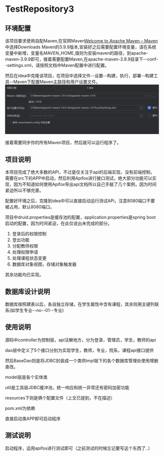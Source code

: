 # TestRepository3
## 环境配置

该项目要求使用自配Maven,在官网Maven[Welcome to Apache Maven – Maven](https://maven.apache.org/)中选择Downloads Maven的3.9.9版本,安装好之后需要配置环境变量，请在系统变量中新增，变量名MAVEN_HOME,值则为安装maven的路径，到apache-maven-3.9.9即可，接着需要配置Maven,在apache-maven-3.9.9目录下--conf--settings.xml，请按照文档中Maven配置中进行配置。

然后在idea中克隆该项目，在项目中选择文件--设置--构建，执行，部署--构建工具--Maven下配置Maven主路径和用户设置文件。![image-20250601162553936](./README.assets/image-20250601162553936.png)

接着需要同步你的所有Maven项目，然后就可以运行程序了。

## 项目说明

本项目完成了绝大多数的API，不过是仅关注于api的后端实现，没有前端控制，需要在src下的APP中启动，然后利用Apifox进行接口测试，绝大部分功能可以实现，因为不知道如何使用Apifox导出api文档所以自己手敲了几个案例，因为时间紧迫所以不够完善。

配置好环境之后，克隆到idea中可以直接启动运行测试APi，注意8080端口不要被占用，默认8080端口。

项目中druid.properties是缓存池的配置，application.properties是spring boot启动的配置，因为时间紧迫，在此仅说出未完成的部分。

1. 登录后的权限控制
2. 登出功能
3. 分配教师权限
4. 处理权限申请
5. 处理课程状态变更
6. 数据库对象视图，存储对象触发器

其余功能均已实现。

## 数据库设计说明

数据库按照建表以后，各自独立存储，在学生属性中含有课程，其余则用主键列联系(如学生专业--no--01--专业)

## 使用说明

源码中controller为控制层，api注解地方，分为登录，管理员，学生，教师的api

dao层中定义了5个接口分别为实现学生，教师，专业，院系，课程api接口提供

然后BaseDao则是将JDBC封装成一个类供impl层下的各个数据库管理处使用增删查改。

model层是各个实体类

util是工具层JDBC缓冲池，统一响应和统一异常还有密码加密功能

resources下则是俩个配置文件（上文已提到，不在描述）

pom.xml为依赖

直接启动类APP即可启动程序

## 测试说明

启动程序，运用apifox进行测试即可（之前测试的时候忘记要写这个东西了..）
